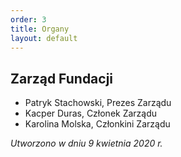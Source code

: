```yaml
---
order: 3
title: Organy
layout: default
---
```


## Zarząd Fundacji

* Patryk Stachowski, Prezes Zarządu
* Kacper Duras, Członek Zarządu
* Karolina Molska, Członkini Zarządu

*Utworzono w dniu 9 kwietnia 2020 r.*
